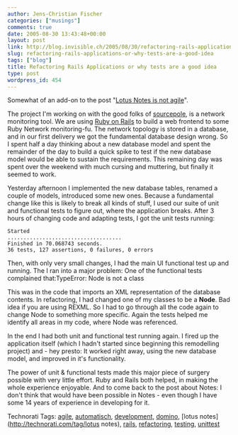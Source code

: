 ```yaml
---
author: Jens-Christian Fischer
categories: ["musings"]
comments: true
date: 2005-08-30 13:43:48+00:00
layout: post
link: http://blog.invisible.ch/2005/08/30/refactoring-rails-applications-or-why-tests-are-a-good-idea/
slug: refactoring-rails-applications-or-why-tests-are-a-good-idea
tags: ["blog"]
title: Refactoring Rails Applications or why tests are a good idea
type: post
wordpress_id: 454
---
```



Somewhat of an add-on to the post "[Lotus Notes is not agile](http://blog.invisible.ch/archives/000452.html)". 



The project I'm working on with the good folks of [sourcepole](http://sourcepole.ch/), is a network monitoring tool. We are using [Ruby on Rails](http://rubyonrails.org/) to build a web frontend to some Ruby Network monitoring-fu. The network topology is stored in a database, and in our first delivery we got the fundamental database design wrong. So I spent half a day thinking about a new database model and spent the remainder of the day to build a quick spike to test if the new database model would be able to sustain the requirements. This remaining day was spent over the weekend with much cursing and muttering, but finally it seemed to work.



Yesterday afternoon I implemented the new database tables, renamed a couple of models, introduced some new ones. Because a fundamental change like this is likely to break all kinds of stuff, I used our suite of unit and functional tests to figure out, where the application breaks. After 3 hours of changing code and adapting tests, I got the unit tests running:

    
    
    Started
    ....................................
    Finished in 70.068743 seconds.
    36 tests, 127 assertions, 0 failures, 0 errors
    


Then, with only very small changes, I had the main UI functional test up and running. The I ran into a major problem: One of the functional tests complained that:TypeError: Node is not a class



This was in the code that imports an XML representation of the database contents. In refactoring, I had changed one of my classes to be a **Node**. Bad idea if you are using REXML. So I had to go through all the code again to change Node to something more specific. Again the tests helped me identify all areas in my code, where Node was referenced. 



In the end I had both unit and functional test running again. I fired up the application itself (which I hadn't started since beginning this remodelling project) and - hey presto: It worked right away, using the new database model, and improved in it's functionality.



The power of unit & functional tests made this major piece of surgery possible with very little effort. Ruby and Rails both helped, in making the whole experience enjoyable. And to come back to the post about Notes: I don't think that would have been possible in Notes - even though I have some 14 years of experience in developing for it.





Technorati Tags: [agile](http://technorati.com/tag/agile), [automatisch](http://technorati.com/tag/automatisch), [development](http://technorati.com/tag/development), [domino](http://technorati.com/tag/domino), [lotus notes](http://technorati.com/tag/lotus notes), [rails](http://technorati.com/tag/rails), [refactoring](http://technorati.com/tag/refactoring), [testing](http://technorati.com/tag/testing), [unittest](http://technorati.com/tag/unittest)
